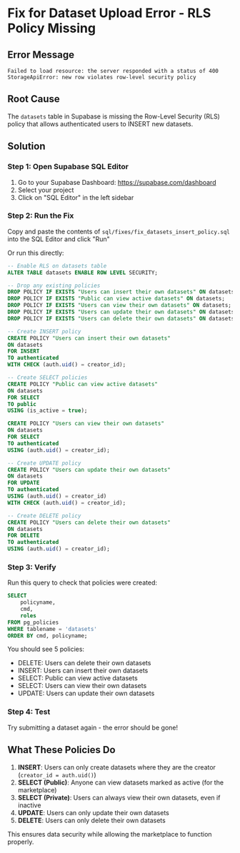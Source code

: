 # Fix for Dataset Upload Error - RLS Policy Missing

## Error Message
```
Failed to load resource: the server responded with a status of 400
StorageApiError: new row violates row-level security policy
```

## Root Cause
The `datasets` table in Supabase is missing the Row-Level Security (RLS) policy that allows authenticated users to INSERT new datasets.

## Solution

### Step 1: Open Supabase SQL Editor
1. Go to your Supabase Dashboard: https://supabase.com/dashboard
2. Select your project
3. Click on "SQL Editor" in the left sidebar

### Step 2: Run the Fix
Copy and paste the contents of `sql/fixes/fix_datasets_insert_policy.sql` into the SQL Editor and click "Run"

Or run this directly:

```sql
-- Enable RLS on datasets table
ALTER TABLE datasets ENABLE ROW LEVEL SECURITY;

-- Drop any existing policies
DROP POLICY IF EXISTS "Users can insert their own datasets" ON datasets;
DROP POLICY IF EXISTS "Public can view active datasets" ON datasets;
DROP POLICY IF EXISTS "Users can view their own datasets" ON datasets;
DROP POLICY IF EXISTS "Users can update their own datasets" ON datasets;
DROP POLICY IF EXISTS "Users can delete their own datasets" ON datasets;

-- Create INSERT policy
CREATE POLICY "Users can insert their own datasets"
ON datasets
FOR INSERT
TO authenticated
WITH CHECK (auth.uid() = creator_id);

-- Create SELECT policies
CREATE POLICY "Public can view active datasets"
ON datasets
FOR SELECT
TO public
USING (is_active = true);

CREATE POLICY "Users can view their own datasets"
ON datasets
FOR SELECT
TO authenticated
USING (auth.uid() = creator_id);

-- Create UPDATE policy
CREATE POLICY "Users can update their own datasets"
ON datasets
FOR UPDATE
TO authenticated
USING (auth.uid() = creator_id)
WITH CHECK (auth.uid() = creator_id);

-- Create DELETE policy
CREATE POLICY "Users can delete their own datasets"
ON datasets
FOR DELETE
TO authenticated
USING (auth.uid() = creator_id);
```

### Step 3: Verify
Run this query to check that policies were created:

```sql
SELECT 
    policyname,
    cmd,
    roles
FROM pg_policies
WHERE tablename = 'datasets'
ORDER BY cmd, policyname;
```

You should see 5 policies:
- DELETE: Users can delete their own datasets
- INSERT: Users can insert their own datasets  
- SELECT: Public can view active datasets
- SELECT: Users can view their own datasets
- UPDATE: Users can update their own datasets

### Step 4: Test
Try submitting a dataset again - the error should be gone!

## What These Policies Do

1. **INSERT**: Users can only create datasets where they are the creator (`creator_id = auth.uid()`)
2. **SELECT (Public)**: Anyone can view datasets marked as active (for the marketplace)
3. **SELECT (Private)**: Users can always view their own datasets, even if inactive
4. **UPDATE**: Users can only update their own datasets
5. **DELETE**: Users can only delete their own datasets

This ensures data security while allowing the marketplace to function properly.
